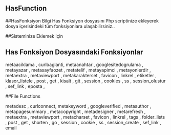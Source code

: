 ## HasFunction


##HasFonksiyon Bilgi
Has Fonksiyon dosyasını Php scriptinize ekleyerek dosya içerisindeki tüm fonksiyonlara ulaşabilirsiniz..


##Sisteminize Eklemek için 
<?php
include "hasfunction.php";
?>
## Has Fonksiyon Dosyasındaki Fonksiyonlar

metaaciklama ,
curlbaglanti,
metaanahtar ,
googlesitedogrulama ,
metayazar ,
metasayfaozet , 
metatelif , 
metayapimci , 
metayonlerdir ,
metaextra ,
metaviewport ,
metakarakterset , 
favicon , 
linkrel , 
etiketler , 
klasor_listele , 
post , 
get , 
kisalt ,
git ,
session ,
cookies ,
ss ,
session_olustur , 
sef_link ,
eposta ,

##File Functions

metadesc , 
curlconnect,
metakeyword , 
googleverified ,
metaauthor ,
metapagesummary ,
metacopyright , 
metadesigner , 
metarefresh , 
metaextra , 
metaviewport , 
metacharset , 
favicon , 
linkrel , 
tags , 
folder_lists , 
post , 
get , 
shorten , 
go ,
session , 
cookie , 
ss , 
session_create , 
sef_link , 
email
